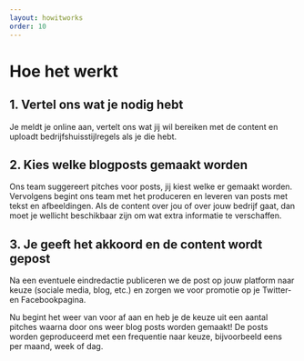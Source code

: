 ```yaml
---
layout: howitworks
order: 10
---
```


# Hoe het werkt

## 1. Vertel ons wat je nodig hebt
Je meldt je online aan, vertelt ons wat jij wil bereiken met de content en uploadt bedrijfshuisstijlregels als je die hebt.

## 2. Kies welke blogposts gemaakt worden
Ons team suggereert pitches voor posts, jij kiest welke er gemaakt worden. Vervolgens begint ons team met het produceren en leveren van posts met tekst en afbeeldingen. Als de content over jou of over jouw bedrijf gaat, dan moet je wellicht beschikbaar zijn om wat extra informatie te verschaffen. 

## 3. Je geeft het akkoord en de content wordt gepost
Na een eventuele eindredactie publiceren we de post op jouw platform naar keuze (sociale media, blog, etc.) en zorgen we voor promotie op je Twitter- en Facebookpagina.

Nu begint het weer van voor af aan en heb je de keuze uit een aantal pitches waarna door ons weer blog posts worden gemaakt! De posts worden geproduceerd met een frequentie naar keuze, bijvoorbeeld eens per maand, week of dag.
